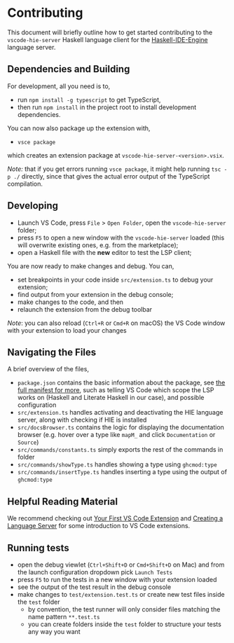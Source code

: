 # Contributing
This document will briefly outline how to get started contributing to the `vscode-hie-server` Haskell language client for the [Haskell-IDE-Engine](https://github.com/haskell/haskell-ide-engine) language server.

## Dependencies and Building
For development, all you need is to,

- run `npm install -g typescript` to get TypeScript,
- then run `npm install` in the project root to install development dependencies.

You can now also package up the extension with,

- `vsce package` 

which creates an extension package at `vscode-hie-server-<version>.vsix`.

_Note:_ that if you get errors running `vsce package`, it might help running `tsc -p ./` directly, since that gives the actual error output of the TypeScript compilation.

## Developing
* Launch VS Code, press `File` > `Open Folder`, open the `vscode-hie-server` folder;
* press `F5` to open a new window with the `vscode-hie-server` loaded (this will overwrite existing ones, e.g. from the marketplace);
* open a Haskell file with the __new__ editor to test the LSP client;

You are now ready to make changes and debug. You can,

* set breakpoints in your code inside `src/extension.ts` to debug your extension;
* find output from your extension in the debug console;
* make changes to the code, and then
* relaunch the extension from the debug toolbar

_Note_: you can also reload (`Ctrl+R` or `Cmd+R` on macOS) the VS Code window with your extension to load your changes

## Navigating the Files
A brief overview of the files,
* `package.json` contains the basic information about the package, see [the full manifest for more](https://code.visualstudio.com/docs/extensionAPI/extension-manifest), such as telling VS Code which scope the LSP works on (Haskell and Literate Haskell in our case), and possible configuration
* `src/extension.ts` handles activating and deactivating the HIE language server, along with checking if HIE is installed
* `src/docsBrowser.ts` contains the logic for displaying the documentation browser (e.g. hover over a type like `mapM_` and click `Documentation` or `Source`)
* `src/commands/constants.ts` simply exports the rest of the commands in folder
* `src/commands/showType.ts` handles showing a type using `ghcmod:type`
* `src/commands/insertType.ts` handles inserting a type using the output of `ghcmod:type`

## Helpful Reading Material
We recommend checking out [Your First VS Code Extension](https://code.visualstudio.com/docs/extensions/example-hello-world) and [Creating a Language Server](https://code.visualstudio.com/docs/extensions/example-language-server) for some introduction to VS Code extensions.

## Running tests
* open the debug viewlet (`Ctrl+Shift+D` or `Cmd+Shift+D` on Mac) and from the launch configuration dropdown pick `Launch Tests`
* press `F5` to run the tests in a new window with your extension loaded
* see the output of the test result in the debug console
* make changes to `test/extension.test.ts` or create new test files inside the `test` folder
    * by convention, the test runner will only consider files matching the name pattern `**.test.ts`
    * you can create folders inside the `test` folder to structure your tests any way you want
